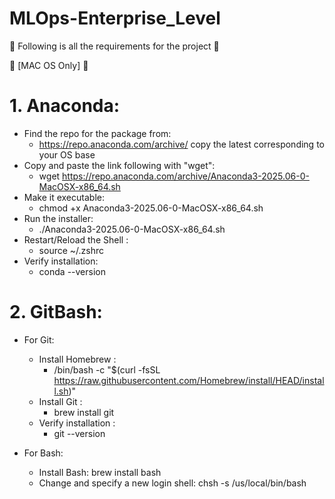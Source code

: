 # MLOps-Enterprise_Level

🚀 Following is all the requirements for the project 🚀 

 [MAC OS Only] 

# 1. Anaconda:
 - Find the repo for the package from: 
    - https://repo.anaconda.com/archive/ copy the latest corresponding to your OS base
 - Copy and paste the link following with "wget":
    - wget https://repo.anaconda.com/archive/Anaconda3-2025.06-0-MacOSX-x86_64.sh
 - Make it executable:
    - chmod +x Anaconda3-2025.06-0-MacOSX-x86_64.sh
 - Run the installer:
    - ./Anaconda3-2025.06-0-MacOSX-x86_64.sh
 - Restart/Reload the Shell :
    - source ~/.zshrc
 - Verify installation: 
    - conda --version

# 2. GitBash:

- For Git:
    - Install Homebrew :
        - /bin/bash -c "$(curl -fsSL https://raw.githubusercontent.com/Homebrew/install/HEAD/install.sh)"
    - Install Git :
        - brew install git
    - Verify installation :
        - git --version

- For Bash:
    - Install Bash: brew install bash
    - Change and specify a new login shell: chsh -s /us/local/bin/bash